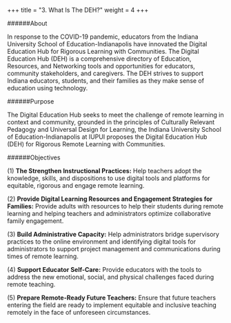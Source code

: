 +++
title = "3. What Is The DEH?"
weight = 4
+++

######About

In response to the COVID-19 pandemic, educators from the Indiana University School of Education-Indianapolis have innovated the Digital Education Hub for Rigorous Learning with Communities. The Digital Education Hub (DEH) is a comprehensive directory of Education, Resources, and Networking tools and opportunities for educators, community stakeholders, and caregivers. The DEH strives to support Indiana educators, students, and their families as they make sense of education using technology.

######Purpose

The Digital Education Hub seeks to meet the challenge of remote learning in context and community, grounded in the principles of Culturally Relevant Pedagogy and Universal Design for Learning, the Indiana University School of Education-Indianapolis at IUPUI proposes the Digital Education Hub (DEH) for Rigorous Remote Learning with Communities.

######Objectives

(1) **The Strengthen Instructional Practices:**
 Help teachers adopt the knowledge, skills, and dispositions to use digital tools and platforms for equitable, rigorous and engage remote learning.

(2) **Provide Digital Learning Resources and Engagement Strategies for Families:**
 Provide adults with resources to help their students during remote learning and helping teachers and administrators optimize collaborative family engagement.

(3) **Build Administrative Capacity:**
 Help administrators bridge supervisory practices to the online environment and identifying digital tools for administrators to support project management and communications during times of remote learning.

(4) **Support Educator Self-Care:**
 Provide educators with the tools to address the new emotional, social, and physical challenges faced during remote teaching.

(5) **Prepare Remote-Ready Future Teachers:**
 Ensure that future teachers entering the field are ready to implement equitable and inclusive teaching remotely in the face of unforeseen circumstances.
